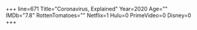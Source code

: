 +++
line=671
Title="Coronavirus, Explained"
Year=2020
Age=""
IMDb="7.8"
RottenTomatoes=""
Netflix=1
Hulu=0
PrimeVideo=0
Disney=0
+++

